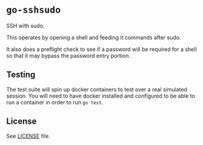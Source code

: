 # `go-sshsudo`

SSH with sudo.

This operates by opening a shell and feeding it commands after sudo.

It also does a preflight check to see if a password will be required
for a shell so that it may bypass the password entry portion.

## Testing

The test suite will spin up docker containers to test over a real
simulated session.  You will need to have docker installed and
configured to be able to run a container in order to run `go test`.

## License

See [LICENSE](./LICENSE) file.

